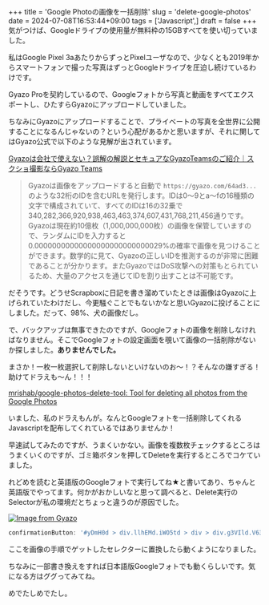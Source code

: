 +++
title = 'Google Photoの画像を一括削除'
slug = 'delete-google-photos'
date = 2024-07-08T16:53:44+09:00
tags = ['Javascript',]
draft = false
+++
気がつけば、Googleドライブの使用量が無料枠の15GBすべてを使い切っていました。

私はGoogle Pixel 3aあたりからずっとPixelユーザなので、少なくとも2019年からスマートフォンで撮った写真はずっとGoogleドライブを圧迫し続けているわけです。

Gyazo Proを契約しているので、Googleフォトから写真と動画をすべてエクスポートし、ひたすらGyazoにアップロードしていました。

ちなみにGyazoにアップロードすることで、プライベートの写真を全世界に公開することになるんじゃないの？という心配があるかと思いますが、それに関してはGyazo公式で以下のような見解が出されています。

[Gyazoは会社で使えない？誤解の解説とセキュアなGyazoTeamsのご紹介｜スクショ撮影ならGyazo Teams](https://note.com/gyazo_teams/n/n2809f2590926)

> Gyazoは画像をアップロードすると自動で `https://gyazo.com/64ad3...` のような32桁のIDを含むURLを発行します。IDは0〜9とa〜fの16種類の文字で構成されていて、すべてのIDは16の32乗で340,282,366,920,938,463,463,374,607,431,768,211,456通りです。Gyazoは現在約10億枚（1,000,000,000枚）の画像を保管していますので、ランダムにIDを入力すると0.00000000000000000000000000029%の確率で画像を見つけることができます。数学的に見て、Gyazoの正しいIDを推測するのが非常に困難であることが分かります。またGyazoではDoS攻撃への対策もとられているため、大量のアクセスを通じてIDを割り出すことは不可能です。

だそうです。どうせScrapboxに日記を書き溜めていたときは画像はGyazoに上げられていたわけだし、今更騒ぐことでもないかなと思いGyazoに投げることにしました。だって、98%、犬の画像だし。

で、バックアップは無事できたのですが、Googleフォトの画像を削除しなければなりません。そこでGoogleフォトの設定画面を覗いて画像の一括削除がないか探しました。**ありませんでした。**

まさか！一枚一枚選択して削除しないといけないのお～！？そんなの嫌すぎる！助けてドラえも～ん！！！

[mrishab/google\-photos\-delete\-tool: Tool for deleting all photos from the Google Photos](https://github.com/mrishab/google-photos-delete-tool)

いました、私のドラえもんが。なんとGoogleフォトを一括削除してくれるJavascriptを配布してくれているではありませんか！

早速試してみたのですが、うまくいかない。画像を複数枚チェックするところはうまくいくのですが、ゴミ箱ボタンを押してDeleteを実行するところでコケていました。

れどめを読むと英語版のGoogleフォトで実行してね★と書いてあり、ちゃんと英語版でやってます。何かがおかしいなと思って調べると、Delete実行のSelectorが私の環境だとちょっと違うのが原因でした。

[![Image from Gyazo](https://i.gyazo.com/9c979317c9288888e580cca0f50558fe/thumb/480.png)](https://gyazo.com/9c979317c9288888e580cca0f50558fe)

```javascript
confirmationButton: '#yDmH0d > div.llhEMd.iWO5td > div > div.g3VIld.V639qd.bvQPzd.oEOLpc.Up8vH.J9Nfi.A9Uzve.iWO5td > div.XfpsVe.J9fJmf > button.VfPpkd-LgbsSe.VfPpkd-LgbsSe-OWXEXe-k8QpJ.nCP5yc.kHssdc.HvOprf'
```

ここを画像の手順でゲットしたセレクターに置換したら動くようになりました。

ちなみに一部書き換えをすれば日本語版Googleフォトでも動くらしいです。気になる方はググってみてね。

めでたしめでたし。